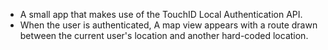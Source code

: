 - A small app that makes use of the TouchID Local Authentication API.
- When the user is authenticated, A map view appears with a route drawn between the current user's location and another hard-coded location.
